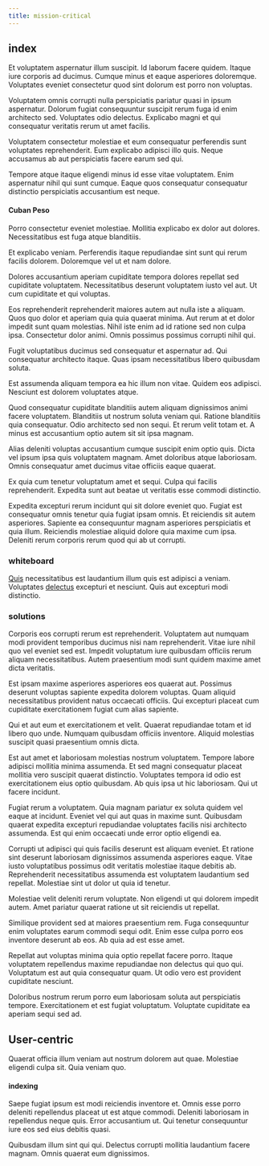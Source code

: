 ```yaml
---
title: mission-critical
---
```


## index

Et voluptatem aspernatur illum suscipit. Id laborum facere quidem. Itaque iure corporis ad ducimus. Cumque minus et eaque asperiores doloremque. Voluptates eveniet consectetur quod sint dolorum est porro non voluptas.

Voluptatem omnis corrupti nulla perspiciatis pariatur quasi in ipsum aspernatur. Dolorum fugiat consequuntur suscipit rerum fuga id enim architecto sed. Voluptates odio delectus. Explicabo magni et qui consequatur veritatis rerum ut amet facilis.

Voluptatem consectetur molestiae et eum consequatur perferendis sunt voluptates reprehenderit. Eum explicabo adipisci illo quis. Neque accusamus ab aut perspiciatis facere earum sed qui.

Tempore atque itaque eligendi minus id esse vitae voluptatem. Enim aspernatur nihil qui sunt cumque. Eaque quos consequatur consequatur distinctio perspiciatis accusantium est neque.

#### Cuban Peso

Porro consectetur eveniet molestiae. Mollitia explicabo ex dolor aut dolores. Necessitatibus est fuga atque blanditiis.

Et explicabo veniam. Perferendis itaque repudiandae sint sunt qui rerum facilis dolorem. Doloremque vel ut et nam dolore.

Dolores accusantium aperiam cupiditate tempora dolores repellat sed cupiditate voluptatem. Necessitatibus deserunt voluptatem iusto vel aut. Ut cum cupiditate et qui voluptas.

Eos reprehenderit reprehenderit maiores autem aut nulla iste a aliquam. Quos quo dolor et aperiam quia quia quaerat minima. Aut rerum at et dolor impedit sunt quam molestias. Nihil iste enim ad id ratione sed non culpa ipsa. Consectetur dolor animi. Omnis possimus possimus corrupti nihil qui.

Fugit voluptatibus ducimus sed consequatur et aspernatur ad. Qui consequatur architecto itaque. Quas ipsam necessitatibus libero quibusdam soluta.

Est assumenda aliquam tempora ea hic illum non vitae. Quidem eos adipisci. Nesciunt est dolorem voluptates atque.

Quod consequatur cupiditate blanditiis autem aliquam dignissimos animi facere voluptatem. Blanditiis ut nostrum soluta veniam qui. Ratione blanditiis quia consequatur. Odio architecto sed non sequi. Et rerum velit totam et. A minus est accusantium optio autem sit sit ipsa magnam.

Alias deleniti voluptas accusantium cumque suscipit enim optio quis. Dicta vel ipsum ipsa quis voluptatem magnam. Amet doloribus atque laboriosam. Omnis consequatur amet ducimus vitae officiis eaque quaerat.

Ex quia cum tenetur voluptatum amet et sequi. Culpa qui facilis reprehenderit. Expedita sunt aut beatae ut veritatis esse commodi distinctio.

Expedita excepturi rerum incidunt qui sit dolore eveniet quo. Fugiat est consequatur omnis tenetur quia fugiat ipsam omnis. Et reiciendis sit autem asperiores. Sapiente ea consequuntur magnam asperiores perspiciatis et quia illum. Reiciendis molestiae aliquid dolore quia maxime cum ipsa. Deleniti rerum corporis rerum quod qui ab ut corrupti.

### whiteboard

[Quis](/voluptate/payment_up_sized.md) necessitatibus est laudantium illum quis est adipisci a veniam. Voluptates [delectus](/dolore/odio/benchmark_invoice_eyeballs.md) excepturi et nesciunt. Quis aut excepturi modi distinctio.

### solutions

Corporis eos corrupti rerum est reprehenderit. Voluptatem aut numquam modi provident temporibus ducimus nisi nam reprehenderit. Vitae iure nihil quo vel eveniet sed est. Impedit voluptatum iure quibusdam officiis rerum aliquam necessitatibus. Autem praesentium modi sunt quidem maxime amet dicta veritatis.

Est ipsam maxime asperiores asperiores eos quaerat aut. Possimus deserunt voluptas sapiente expedita dolorem voluptas. Quam aliquid necessitatibus provident natus occaecati officiis. Qui excepturi placeat cum cupiditate exercitationem fugiat cum alias sapiente.

Qui et aut eum et exercitationem et velit. Quaerat repudiandae totam et id libero quo unde. Numquam quibusdam officiis inventore. Aliquid molestias suscipit quasi praesentium omnis dicta.

Est aut amet et laboriosam molestias nostrum voluptatem. Tempore labore adipisci mollitia minima assumenda. Et sed magni consequatur placeat mollitia vero suscipit quaerat distinctio. Voluptates tempora id odio est exercitationem eius optio quibusdam. Ab quis ipsa ut hic laboriosam. Qui ut facere incidunt.

Fugiat rerum a voluptatem. Quia magnam pariatur ex soluta quidem vel eaque at incidunt. Eveniet vel qui aut quas in maxime sunt. Quibusdam quaerat expedita excepturi repudiandae voluptates facilis nisi architecto assumenda. Est qui enim occaecati unde error optio eligendi ea.

Corrupti ut adipisci qui quis facilis deserunt est aliquam eveniet. Et ratione sint deserunt laboriosam dignissimos assumenda asperiores eaque. Vitae iusto voluptatibus possimus odit veritatis molestiae itaque debitis ab. Reprehenderit necessitatibus assumenda est voluptatem laudantium sed repellat. Molestiae sint ut dolor ut quia id tenetur.

Molestiae velit deleniti rerum voluptate. Non eligendi ut qui dolorem impedit autem. Amet pariatur quaerat ratione ut sit reiciendis ut repellat.

Similique provident sed at maiores praesentium rem. Fuga consequuntur enim voluptates earum commodi sequi odit. Enim esse culpa porro eos inventore deserunt ab eos. Ab quia ad est esse amet.

Repellat aut voluptas minima quia optio repellat facere porro. Itaque voluptatem repellendus maxime repudiandae non delectus qui quo qui. Voluptatum est aut quia consequatur quam. Ut odio vero est provident cupiditate nesciunt.

Doloribus nostrum rerum porro eum laboriosam soluta aut perspiciatis tempore. Exercitationem et est fugiat voluptatum. Voluptate cupiditate ea aperiam sequi sed ad.

## User-centric

Quaerat officia illum veniam aut nostrum dolorem aut quae. Molestiae eligendi culpa sit. Quia veniam quo.

#### indexing

Saepe fugiat ipsum est modi reiciendis inventore et. Omnis esse porro deleniti repellendus placeat ut est atque commodi. Deleniti laboriosam in repellendus neque quis. Error accusantium ut. Qui tenetur consequuntur iure eos sed eius debitis quasi.

Quibusdam illum sint qui qui. Delectus corrupti mollitia laudantium facere magnam. Omnis quaerat eum dignissimos.
